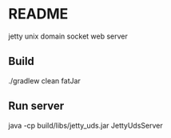 # README
 jetty unix domain socket web server
 
## Build
 ./gradlew clean fatJar

## Run server
 java -cp build/libs/jetty_uds.jar JettyUdsServer

